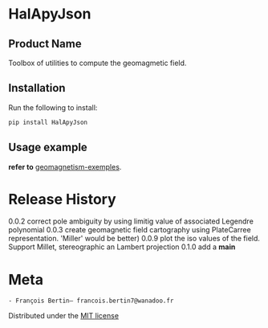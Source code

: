# HalApyJson
## Product Name
Toolbox of utilities to compute the geomagmetic field.

## Installation
Run the following to install:
```python
pip install HalApyJson
```

## Usage example
**refer to** [geomagnetism-exemples](https://github.com/Bertin-fap/HalApyJson/Demo_HalApyJson.ipynb).


# Release History
0.0.2 correct pole ambiguity by using limitig value of associated Legendre polynomial
0.0.3 create geomagnetic field cartography using PlateCarree representation. 'Miller' would be better)
0.0.9 plot the iso values of the field. Support Millet, stereographic an Lambert projection
0.1.0 add a __main__

# Meta
	- François Bertin– francois.bertin7@wanadoo.fr 

Distributed under the [MIT license](https://mit-license.org/)
